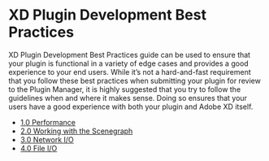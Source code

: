 # XD Plugin Development Best Practices

XD Plugin Development Best Practices guide can be used to ensure that your plugin is functional in a variety of edge cases and provides a good experience to your end users. While it’s not a hard-and-fast requirement that you follow these best practices when submitting your plugin for review to the Plugin Manager, it is highly suggested that you try to follow the guidelines when and where it makes sense. Doing so ensures that your users have a good experience with both your plugin and Adobe XD itself.

* [1.0 Performance](/develop/plugin-development/devbestpractices/1-performance/)
* [2.0 Working with the Scenegraph](/develop/plugin-development/devbestpractices/2-scenegraph/)
* [3.0 Network I/O](/develop/plugin-development/devbestpractices/3-network-io/)
* [4.0 File I/O](/develop/plugin-development/devbestpractices/4-file-io/)

